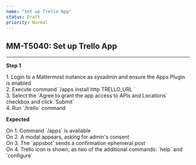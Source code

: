 ```yaml
---
name: "Set up Trello App"
status: Draft
priority: Normal
---
```


## MM-T5040: Set up Trello App

---

**Step 1**

1\. Login to a Mattermost instance as sysadmin and ensure the Apps Plugin is enabled\
2\. Execute command \`/apps install http TRELLO\_URL \`\
3\. Select the \`Agree to grant the app access to APIs and Locations\` checkbox and click \`Submit\`\
4\. Run \`/trello\` command

**Expected**

On 1. Command \`/apps\` is available\
On 2. A modal appears, asking for admin's consent\
On 3. The \`appsbot\` sends a confirmation ephemeral post\
On 4. Trello icon is shown, as two of the additional commands: \`help\` and \`configure\`
